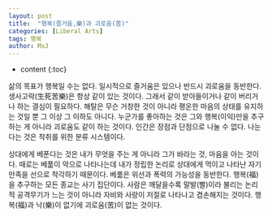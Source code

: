 ```yaml
---
layout: post
title:  "행복(즐거움,樂)과 괴로움(苦)"
categories: [Liberal Arts]
tags: 행복
author: MsJ
---
```


* content
{:toc}

삶의 목표가 행복일 수는 없다. 일시적으로 즐거움은 있으나 반드시 괴로움을 동반한다. 생사고락(生死苦樂)은 항상 같이 있는 것이다. 그래서 같이 받아들이거나 같이 버리거나 하는 결심이 필요하다. 해탈은 무슨 거창한 것이 아니라 평온한 마음의 상태를 유지하는 것일 뿐 그 이상 그 이하도 아니다. 누군가를 좋아하는 것은 그와 행복(이익)만을 추구하는 게 아니라 괴로움도 같이 하는 것이다. 인간은 장점과 단점으로 나눌 수 없다. 나눈다는 것은 착취를 위한 분류 시스템이다.

상대에게 베푼다는 것은 내가 무엇을 주는 게 아니라 그가 바라는 것, 마음을 아는 것이다. 때로는 베풂이 악으로 나타나는데 내가 정립한 논리로 상대에게 먹이고 나타난 자기만족을 선으로 착각하기 때문이다. 베풂은 위선과 폭력의 가능성을 동반한다. 행복(福)을 추구하는 모든 종교는 사기 집단이다. 사람은 깨달을수록 말발(빨)이라 불리는 논리적 공격무기가 느는 것이 아니라 자비와 사랑이 저절로 나타나고 겸손해지는 것이다. 행복(福)과 낙(樂)이 없기에 괴로움(苦)이 없는 것이다.
